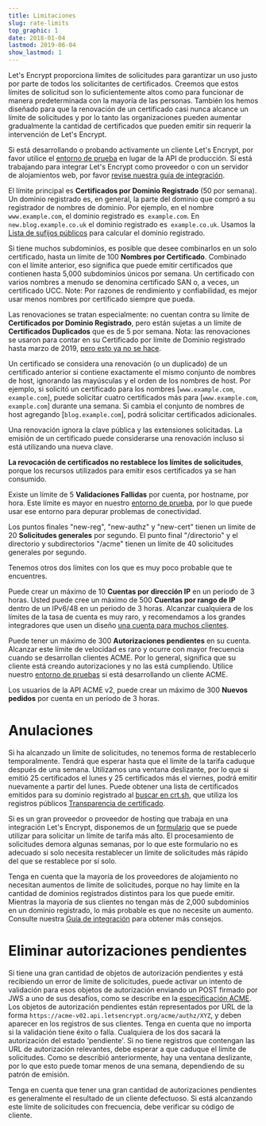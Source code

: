 ```yaml
---
title: Limitaciones
slug: rate-limits
top_graphic: 1
date: 2018-01-04
lastmod: 2019-06-04
show_lastmod: 1
---
```



Let's Encrypt proporciona límites de solicitudes para garantizar un uso justo por parte de todos los solicitantes de certificados. Creemos que estos límites de solicitud son lo suficientemente altos como para funcionar de manera predeterminada con la mayoría de las personas. También los hemos diseñado para que la renovación de un certificado casi nunca alcance un límite de solicitudes y por lo tanto las organizaciones pueden aumentar gradualmente la cantidad de certificados que pueden emitir sin requerir la intervención de Let's Encrypt.

Si está desarrollando o probando activamente un cliente Let's Encrypt, por favor utilice el [entorno de prueba](/docs/staging-environment) en lugar de la API de producción.
Si está trabajando para integrar Let's Encrypt como proveedor o con un servidor de alojamientos web, por favor [revise nuestra guía de integración](/docs/integration-guide).

El límite principal es <a id="certificates-per-registered-domain"></a> **Certificados por Dominio Registrado** (50 por semana). Un dominio registrado es, en general, la parte del dominio que compró a su registrador de nombres de dominio. Por ejemplo, en el nombre `www.example.com`, el dominio registrado es` example.com`. En `new.blog.example.co.uk` el dominio registrado es` example.co.uk`. Usamos la [Lista de sufijos públicos](https://publicsuffix.org) para calcular el dominio registrado.

Si tiene muchos subdominios, es posible que desee combinarlos en un solo certificado, hasta un límite de 100 <a id="names-per-certificate"></a>**Nombres por Certificado**. Combinado con el límite anterior, eso significa que puede emitir certificados que contienen hasta 5,000 subdominios únicos por semana. Un certificado con varios nombres a menudo se denomina certificado SAN o, a veces, un certificado UCC. Note: Por razones de rendimiento y confiabilidad, es mejor usar menos nombres por certificado siempre que pueda.

Las renovaciones se tratan especialmente: no cuentan contra su límite de **Certificados por Dominio Registrado**, pero están sujetas a un límite de **Certificados Duplicados** que es de 5 por semana. Nota: las renovaciones se usaron para contar en su Certificado por límite de Dominio registrado hasta marzo de 2019, [pero esto ya no se hace](https://community.letsencrypt.org/t/rate-limits-fixing-certs-per-name-rate-limit-order-of-operations-gotcha/88189).

Un certificado se considera una renovación (o un duplicado) de un certificado anterior si contiene exactamente el mismo conjunto de nombres de host, ignorando las mayúsculas y el orden de los nombres de host. Por ejemplo, si solicitó un certificado para los nombres
[`www.example.com`,` example.com`], puede solicitar cuatro certificados más para [`www.example.com`,` example.com`] durante una semana. Si cambia el conjunto de nombres de host agregando [`blog.example.com`], podrá solicitar certificados adicionales.

Una renovación ignora la clave pública y las extensiones solicitadas. La emisión de un certificado puede considerarse una renovación incluso si está utilizando una nueva clave.

**La revocación de certificados no restablece los límites de solicitudes**, porque los recursos utilizados para emitir esos certificados ya se han consumido.

Existe un límite de 5 <a id="failed-validations"></a> **Validaciones Fallidas** por cuenta, por hostname, por hora. Este límite es mayor en nuestro [entorno de prueba](/docs/staging-environment), por lo que puede usar ese entorno para depurar problemas de conectividad.

Los puntos finales "new-reg", "new-authz" y "new-cert" tienen un límite de 20 <a id="overall-requests"></a> **Solicitudes generales**  por segundo. El punto final "/directorio" y el directorio y subdirectorios "/acme" tienen un límite de 40 solicitudes generales por segundo.

Tenemos otros dos límites con los que es muy poco probable que te encuentres.

Puede crear un máximo de 10 <a id="accounts-per-ip-address"></a> **Cuentas por dirección IP** en un periodo de 3 horas. Usted puede
cree un máximo de 500 **Cuentas por rango de IP** dentro de un IPv6/48 en un periodo de 3 horas. Alcanzar cualquiera de los límites de la tasa de cuenta es muy raro, y recomendamos a los grandes integradores que usen un diseño [una cuenta para muchos clientes](/docs/integration-guide).

Puede tener un máximo de 300 <a id="pending-authorizations"> </a> **Autorizaciones pendientes** en su cuenta. Alcanzar este límite de velocidad es raro y ocurre con mayor frecuencia cuando se desarrollan clientes ACME. Por lo general, significa que su cliente está creando autorizaciones y no las está cumpliendo. Utilice nuestro [entorno de pruebas](/docs/staging-environment) si está desarrollando un cliente ACME.

Los usuarios de la API ACME v2, puede crear un máximo de 300 <a id="new-orders"> </a> **Nuevos pedidos** por cuenta en un período de 3 horas.

# <a id="overrides"></a>Anulaciones

Si ha alcanzado un límite de solicitudes, no tenemos forma de restablecerlo temporalmente. Tendrá que esperar hasta que el límite de la tarifa caduque después de una semana. Utilizamos una ventana deslizante, por lo que si emitió 25 certificados el lunes y 25 certificados más el viernes, podrá emitir nuevamente a partir del lunes. Puede obtener una lista de certificados emitidos para su dominio registrado al [buscar en crt.sh](https://crt.sh), que utiliza los registros públicos [Transparencia de certificado](https://www.certificate-transparency.org).

Si es un gran proveedor o proveedor de hosting que trabaja en una integración Let's Encrypt, disponemos de un 
[formulario](https://forms.gle/JVKTgfMYUm7dLjfq5) que se puede utilizar para solicitar un límite de tarifa más alto. El procesamiento de solicitudes demora algunas semanas, por lo que este formulario no es adecuado si solo necesita restablecer un límite de solicitudes más rápido del que se restablece por sí solo.

Tenga en cuenta que la mayoría de los proveedores de alojamiento no necesitan aumentos de límite de solicitudes, porque no hay límite en la cantidad de dominios registrados distintos para los que puede emitir. Mientras la mayoría de sus clientes no tengan más de 2,000 subdominios en un dominio registrado, lo más probable es que no necesite un aumento. Consulte nuestra [Guía de integración](/docs/integration-guide) para obtener más consejos.

# <a id="clearing-pending"></a>Eliminar autorizaciones pendientes

Si tiene una gran cantidad de objetos de autorización pendientes y está recibiendo un error de limite de solicitudes, puede activar un intento de validación para esos objetos de autorización enviando un POST firmado por JWS a uno de sus desafíos, como se describe en la [especificación ACME](https://tools.ietf.org/html/rfc8555#section-7.5.1).
Los objetos de autorización pendientes están representados por URL de la forma `https://acme-v02.api.letsencrypt.org/acme/authz/XYZ`, y deben aparecer en los registros de sus clientes. Tenga en cuenta que no importa si la validación tiene éxito o falla.
Cualquiera de los dos sacará la autorización del estado 'pendiente'. Si no tiene registros que contengan las URL de autorización relevantes, debe esperar a que caduque el límite de solicitudes. Como se describió anteriormente, hay una ventana deslizante, por lo que esto puede tomar menos de una semana, dependiendo de su patrón de emisión.

Tenga en cuenta que tener una gran cantidad de autorizaciones pendientes es generalmente el resultado de un cliente defectuoso. Si está alcanzando este límite de solicitudes con frecuencia, debe verificar su código de cliente.

